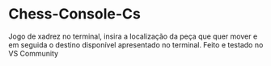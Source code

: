 # Chess-Console-Cs
Jogo de xadrez no terminal, insira a localização da peça que quer mover e em seguida o destino disponível apresentado no terminal.
Feito e testado no VS Community
